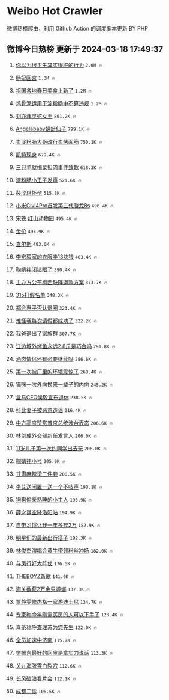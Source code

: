 # Weibo Hot Crawler 



微博热榜爬虫，利用 Github Action 的调度脚本更新 BY PHP 


## 微博今日热榜 更新于 2024-03-18 17:49:37 
1. [你以为很卫生其实很脏的行为](https://s.weibo.com/weibo?q=%E4%BD%A0%E4%BB%A5%E4%B8%BA%E5%BE%88%E5%8D%AB%E7%94%9F%E5%85%B6%E5%AE%9E%E5%BE%88%E8%84%8F%E7%9A%84%E8%A1%8C%E4%B8%BA&t=31&band_rank=1&Refer=top) `2.0M 🔥` 

1. [肠妃回宫](https://s.weibo.com/weibo?q=%E8%82%A0%E5%A6%83%E5%9B%9E%E5%AE%AB&t=31&band_rank=2&Refer=top) `1.3M 🔥` 

1. [祖国各地春日美食上新了](https://s.weibo.com/weibo?q=%23%E7%A5%96%E5%9B%BD%E5%90%84%E5%9C%B0%E6%98%A5%E6%97%A5%E7%BE%8E%E9%A3%9F%E4%B8%8A%E6%96%B0%E4%BA%86%23&t=31&band_rank=3&Refer=top) `1.2M 🔥` 

1. [鸡骨泥运用于淀粉肠中不算违规](https://s.weibo.com/weibo?q=%23%E9%B8%A1%E9%AA%A8%E6%B3%A5%E8%BF%90%E7%94%A8%E4%BA%8E%E6%B7%80%E7%B2%89%E8%82%A0%E4%B8%AD%E4%B8%8D%E7%AE%97%E8%BF%9D%E8%A7%84%23&t=31&band_rank=4&Refer=top) `1.2M 🔥` 

1. [刘亦菲灵蛇女王](https://s.weibo.com/weibo?q=%23%E5%88%98%E4%BA%A6%E8%8F%B2%E7%81%B5%E8%9B%87%E5%A5%B3%E7%8E%8B%23&t=31&band_rank=5&Refer=top) `801.2K 🔥` 

1. [Angelababy蜻蜓仙子](https://s.weibo.com/weibo?q=%23Angelababy%E8%9C%BB%E8%9C%93%E4%BB%99%E5%AD%90%23&t=31&band_rank=6&Refer=top) `799.1K 🔥` 

1. [卖淀粉肠大哥改行卖烤面筋](https://s.weibo.com/weibo?q=%23%E5%8D%96%E6%B7%80%E7%B2%89%E8%82%A0%E5%A4%A7%E5%93%A5%E6%94%B9%E8%A1%8C%E5%8D%96%E7%83%A4%E9%9D%A2%E7%AD%8B%23&t=31&band_rank=7&Refer=top) `750.1K 🔥` 

1. [凯特现身](https://s.weibo.com/weibo?q=%23%E5%87%AF%E7%89%B9%E7%8E%B0%E8%BA%AB%23&t=31&band_rank=8&Refer=top) `679.4K 🔥` 

1. [三只羊就梅菜扣肉事件致歉](https://s.weibo.com/weibo?q=%23%E4%B8%89%E5%8F%AA%E7%BE%8A%E5%B0%B1%E6%A2%85%E8%8F%9C%E6%89%A3%E8%82%89%E4%BA%8B%E4%BB%B6%E8%87%B4%E6%AD%89%23&t=31&band_rank=9&Refer=top) `618.3K 🔥` 

1. [淀粉肠小王子发声](https://s.weibo.com/weibo?q=%23%E6%B7%80%E7%B2%89%E8%82%A0%E5%B0%8F%E7%8E%8B%E5%AD%90%E5%8F%91%E5%A3%B0%23&t=31&band_rank=10&Refer=top) `521.6K 🔥` 

1. [裴涩琪怀孕](https://s.weibo.com/weibo?q=%23%E8%A3%B4%E6%B6%A9%E7%90%AA%E6%80%80%E5%AD%95%23&t=31&band_rank=11&Refer=top) `515.8K 🔥` 

1. [小米Civi4Pro首发第三代骁龙8s](https://s.weibo.com/weibo?q=%23%E5%B0%8F%E7%B1%B3Civi4Pro%E9%A6%96%E5%8F%91%E7%AC%AC%E4%B8%89%E4%BB%A3%E9%AA%81%E9%BE%998s%23&t=31&band_rank=12&Refer=top) `496.4K 🔥` 

1. [宋轶 红山动物园](https://s.weibo.com/weibo?q=%E5%AE%8B%E8%BD%B6%20%E7%BA%A2%E5%B1%B1%E5%8A%A8%E7%89%A9%E5%9B%AD&t=31&band_rank=13&Refer=top) `495.4K 🔥` 

1. [金价](https://s.weibo.com/weibo?q=%E9%87%91%E4%BB%B7&t=31&band_rank=14&Refer=top) `493.9K 🔥` 

1. [查尔斯](https://s.weibo.com/weibo?q=%E6%9F%A5%E5%B0%94%E6%96%AF&t=31&band_rank=15&Refer=top) `483.6K 🔥` 

1. [李宏毅家的衣服卖13块钱](https://s.weibo.com/weibo?q=%E6%9D%8E%E5%AE%8F%E6%AF%85%E5%AE%B6%E7%9A%84%E8%A1%A3%E6%9C%8D%E5%8D%9613%E5%9D%97%E9%92%B1&t=31&band_rank=16&Refer=top) `403.4K 🔥` 

1. [鞠婧祎闭错眼了](https://s.weibo.com/weibo?q=%23%E9%9E%A0%E5%A9%A7%E7%A5%8E%E9%97%AD%E9%94%99%E7%9C%BC%E4%BA%86%23&t=31&band_rank=17&Refer=top) `390.4K 🔥` 

1. [主办方公布梅西缺阵退款方案](https://s.weibo.com/weibo?q=%23%E4%B8%BB%E5%8A%9E%E6%96%B9%E5%85%AC%E5%B8%83%E6%A2%85%E8%A5%BF%E7%BC%BA%E9%98%B5%E9%80%80%E6%AC%BE%E6%96%B9%E6%A1%88%23&t=31&band_rank=18&Refer=top) `373.7K 🔥` 

1. [315打假名单](https://s.weibo.com/weibo?q=315%E6%89%93%E5%81%87%E5%90%8D%E5%8D%95&t=31&band_rank=19&Refer=top) `348.3K 🔥` 

1. [郑合惠子否认退圈](https://s.weibo.com/weibo?q=%23%E9%83%91%E5%90%88%E6%83%A0%E5%AD%90%E5%90%A6%E8%AE%A4%E9%80%80%E5%9C%88%23&t=31&band_rank=20&Refer=top) `323.4K 🔥` 

1. [难怪我每次请假都成功了](https://s.weibo.com/weibo?q=%23%E9%9A%BE%E6%80%AA%E6%88%91%E6%AF%8F%E6%AC%A1%E8%AF%B7%E5%81%87%E9%83%BD%E6%88%90%E5%8A%9F%E4%BA%86%23&t=31&band_rank=21&Refer=top) `322.2K 🔥` 

1. [我爸退出了家族群](https://s.weibo.com/weibo?q=%23%E6%88%91%E7%88%B8%E9%80%80%E5%87%BA%E4%BA%86%E5%AE%B6%E6%97%8F%E7%BE%A4%23&t=31&band_rank=22&Refer=top) `307.7K 🔥` 

1. [江边城外烤鱼永远2.8斤是巧合吗](https://s.weibo.com/weibo?q=%23%E6%B1%9F%E8%BE%B9%E5%9F%8E%E5%A4%96%E7%83%A4%E9%B1%BC%E6%B0%B8%E8%BF%9C2.8%E6%96%A4%E6%98%AF%E5%B7%A7%E5%90%88%E5%90%97%23&t=31&band_rank=23&Refer=top) `291.8K 🔥` 

1. [酒肉情侣还有必要继续吗](https://s.weibo.com/weibo?q=%23%E9%85%92%E8%82%89%E6%83%85%E4%BE%A3%E8%BF%98%E6%9C%89%E5%BF%85%E8%A6%81%E7%BB%A7%E7%BB%AD%E5%90%97%23&t=31&band_rank=24&Refer=top) `286.6K 🔥` 

1. [第一次被厂里的环境震惊了](https://s.weibo.com/weibo?q=%23%E7%AC%AC%E4%B8%80%E6%AC%A1%E8%A2%AB%E5%8E%82%E9%87%8C%E7%9A%84%E7%8E%AF%E5%A2%83%E9%9C%87%E6%83%8A%E4%BA%86%23&t=31&band_rank=25&Refer=top) `268.4K 🔥` 

1. [猫咪一次外向换来一辈子的内向](https://s.weibo.com/weibo?q=%23%E7%8C%AB%E5%92%AA%E4%B8%80%E6%AC%A1%E5%A4%96%E5%90%91%E6%8D%A2%E6%9D%A5%E4%B8%80%E8%BE%88%E5%AD%90%E7%9A%84%E5%86%85%E5%90%91%23&t=31&band_rank=26&Refer=top) `245.2K 🔥` 

1. [盒马CEO侯毅宣布退休](https://s.weibo.com/weibo?q=%23%E7%9B%92%E9%A9%ACCEO%E4%BE%AF%E6%AF%85%E5%AE%A3%E5%B8%83%E9%80%80%E4%BC%91%23&t=31&band_rank=27&Refer=top) `238.5K 🔥` 

1. [科比妻子被恶意造谣](https://s.weibo.com/weibo?q=%23%E7%A7%91%E6%AF%94%E5%A6%BB%E5%AD%90%E8%A2%AB%E6%81%B6%E6%84%8F%E9%80%A0%E8%B0%A3%23&t=31&band_rank=28&Refer=top) `216.4K 🔥` 

1. [中方高度赞赏普京总统涉台表态](https://s.weibo.com/weibo?q=%E4%B8%AD%E6%96%B9%E9%AB%98%E5%BA%A6%E8%B5%9E%E8%B5%8F%E6%99%AE%E4%BA%AC%E6%80%BB%E7%BB%9F%E6%B6%89%E5%8F%B0%E8%A1%A8%E6%80%81&t=31&band_rank=29&Refer=top) `206.6K 🔥` 

1. [林剑成外交部新任发言人](https://s.weibo.com/weibo?q=%23%E6%9E%97%E5%89%91%E6%88%90%E5%A4%96%E4%BA%A4%E9%83%A8%E6%96%B0%E4%BB%BB%E5%8F%91%E8%A8%80%E4%BA%BA%23&t=31&band_rank=30&Refer=top) `206.0K 🔥` 

1. [11岁儿子第一次约同学出去玩](https://s.weibo.com/weibo?q=%2311%E5%B2%81%E5%84%BF%E5%AD%90%E7%AC%AC%E4%B8%80%E6%AC%A1%E7%BA%A6%E5%90%8C%E5%AD%A6%E5%87%BA%E5%8E%BB%E7%8E%A9%23&t=31&band_rank=31&Refer=top) `206.0K 🔥` 

1. [鞠婧祎小号](https://s.weibo.com/weibo?q=%E9%9E%A0%E5%A9%A7%E7%A5%8E%E5%B0%8F%E5%8F%B7&t=31&band_rank=32&Refer=top) `205.9K 🔥` 

1. [甘肃麻辣烫三件套](https://s.weibo.com/weibo?q=%23%E7%94%98%E8%82%83%E9%BA%BB%E8%BE%A3%E7%83%AB%E4%B8%89%E4%BB%B6%E5%A5%97%23&t=31&band_rank=33&Refer=top) `200.5K 🔥` 

1. [李艾送闲置一送一个不吱声](https://s.weibo.com/weibo?q=%23%E6%9D%8E%E8%89%BE%E9%80%81%E9%97%B2%E7%BD%AE%E4%B8%80%E9%80%81%E4%B8%80%E4%B8%AA%E4%B8%8D%E5%90%B1%E5%A3%B0%23&t=31&band_rank=34&Refer=top) `198.1K 🔥` 

1. [狗狗偷亲熟睡的小主人](https://s.weibo.com/weibo?q=%E7%8B%97%E7%8B%97%E5%81%B7%E4%BA%B2%E7%86%9F%E7%9D%A1%E7%9A%84%E5%B0%8F%E4%B8%BB%E4%BA%BA&t=31&band_rank=35&Refer=top) `195.9K 🔥` 

1. [薛之谦空降洛阳站](https://s.weibo.com/weibo?q=%23%E8%96%9B%E4%B9%8B%E8%B0%A6%E7%A9%BA%E9%99%8D%E6%B4%9B%E9%98%B3%E7%AB%99%23&t=31&band_rank=36&Refer=top) `194.9K 🔥` 

1. [自带习惯让我一年多存2万](https://s.weibo.com/weibo?q=%23%E8%87%AA%E5%B8%A6%E4%B9%A0%E6%83%AF%E8%AE%A9%E6%88%91%E4%B8%80%E5%B9%B4%E5%A4%9A%E5%AD%982%E4%B8%87%23&t=31&band_rank=37&Refer=top) `182.9K 🔥` 

1. [明星们的最新出行搭子](https://s.weibo.com/weibo?q=%23%E6%98%8E%E6%98%9F%E4%BB%AC%E7%9A%84%E6%9C%80%E6%96%B0%E5%87%BA%E8%A1%8C%E6%90%AD%E5%AD%90%23&t=31&band_rank=38&Refer=top) `182.3K 🔥` 

1. [林俊杰演唱会黄牛带领粉丝冲场](https://s.weibo.com/weibo?q=%23%E6%9E%97%E4%BF%8A%E6%9D%B0%E6%BC%94%E5%94%B1%E4%BC%9A%E9%BB%84%E7%89%9B%E5%B8%A6%E9%A2%86%E7%B2%89%E4%B8%9D%E5%86%B2%E5%9C%BA%23&t=31&band_rank=39&Refer=top) `182.0K 🔥` 

1. [与凤行好大阵仗](https://s.weibo.com/weibo?q=%E4%B8%8E%E5%87%A4%E8%A1%8C%E5%A5%BD%E5%A4%A7%E9%98%B5%E4%BB%97&t=31&band_rank=40&Refer=top) `176.5K 🔥` 

1. [THEBOYZ新歌](https://s.weibo.com/weibo?q=THEBOYZ%E6%96%B0%E6%AD%8C&t=31&band_rank=41&Refer=top) `141.0K 🔥` 

1. [海关截获2万余只蟑螂](https://s.weibo.com/weibo?q=%23%E6%B5%B7%E5%85%B3%E6%88%AA%E8%8E%B72%E4%B8%87%E4%BD%99%E5%8F%AA%E8%9F%91%E8%9E%82%23&t=31&band_rank=42&Refer=top) `137.3K 🔥` 

1. [贾静雯修杰楷一家游迪士尼](https://s.weibo.com/weibo?q=%23%E8%B4%BE%E9%9D%99%E9%9B%AF%E4%BF%AE%E6%9D%B0%E6%A5%B7%E4%B8%80%E5%AE%B6%E6%B8%B8%E8%BF%AA%E5%A3%AB%E5%B0%BC%23&t=31&band_rank=43&Refer=top) `134.7K 🔥` 

1. [专家称今年刚需买房的人可以下手了](https://s.weibo.com/weibo?q=%23%E4%B8%93%E5%AE%B6%E7%A7%B0%E4%BB%8A%E5%B9%B4%E5%88%9A%E9%9C%80%E4%B9%B0%E6%88%BF%E7%9A%84%E4%BA%BA%E5%8F%AF%E4%BB%A5%E4%B8%8B%E6%89%8B%E4%BA%86%23&t=31&band_rank=44&Refer=top) `123.4K 🔥` 

1. [喜茶称呼查理苏为您先生](https://s.weibo.com/weibo?q=%E5%96%9C%E8%8C%B6%E7%A7%B0%E5%91%BC%E6%9F%A5%E7%90%86%E8%8B%8F%E4%B8%BA%E6%82%A8%E5%85%88%E7%94%9F&t=31&band_rank=45&Refer=top) `122.0K 🔥` 

1. [全员加速中济南](https://s.weibo.com/weibo?q=%E5%85%A8%E5%91%98%E5%8A%A0%E9%80%9F%E4%B8%AD%E6%B5%8E%E5%8D%97&t=31&band_rank=46&Refer=top) `115.7K 🔥` 

1. [樊振东最好的回应是拿实力说话](https://s.weibo.com/weibo?q=%23%E6%A8%8A%E6%8C%AF%E4%B8%9C%E6%9C%80%E5%A5%BD%E7%9A%84%E5%9B%9E%E5%BA%94%E6%98%AF%E6%8B%BF%E5%AE%9E%E5%8A%9B%E8%AF%B4%E8%AF%9D%23&t=31&band_rank=47&Refer=top) `113.3K 🔥` 

1. [关九海张霄白裂穴](https://s.weibo.com/weibo?q=%23%E5%85%B3%E4%B9%9D%E6%B5%B7%E5%BC%A0%E9%9C%84%E7%99%BD%E8%A3%82%E7%A9%B4%23&t=31&band_rank=48&Refer=top) `112.6K 🔥` 

1. [长风破浪看片会](https://s.weibo.com/weibo?q=%E9%95%BF%E9%A3%8E%E7%A0%B4%E6%B5%AA%E7%9C%8B%E7%89%87%E4%BC%9A&t=31&band_rank=49&Refer=top) `112.1K 🔥` 

1. [成都二诊](https://s.weibo.com/weibo?q=%E6%88%90%E9%83%BD%E4%BA%8C%E8%AF%8A&t=31&band_rank=50&Refer=top) `106.5K 🔥` 

